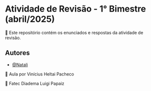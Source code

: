 # Atividade de Revisão - 1° Bimestre (abril/2025)

🔎 Este repositório contém os enunciados e respostas da atividade de revisão.

## Autores

- [@Natali](https://github.com/nouveauromance)

🔗 Aula por Vinícius Heltai Pacheco

📍 Fatec Diadema Luigi Papaiz 
